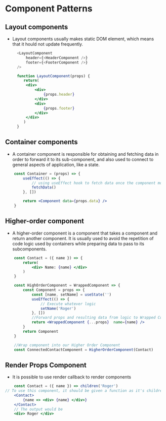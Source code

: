 # Component Patterns

## Layout components

* Layout components usually makes static DOM element, which means that it hould not update frequently.

  ```javascript
    <LayoutComponent
        header={<HeaderComponent />}
        footer={<FooterComponent />}
    />
  ```

  ```jsx
    function LayoutComponent(props) {
       return(
        <div>
            <div>
                {props.header}
            </div>
            <div>
                {props.footer}
            </div>
        </div>
       ) 
    }

  ```

## Container components

* A container component is responsible for obtaining and fetching data in order to forward it to its sub-component, and also used to connect to general aspects of application, like a state.

```jsx
    const Container = (props) => {
        useEffect(() => {
            // using useEffect hook to fetch data once the component mounts
            fetchData()
        }, [])

        return <Component data={props.data} />
    }
```

## Higher-order component 

* A higher-order component is a component that takes a component and return another component. It is usually used to avoid the repetition of code logic used by containers while preparing data to pass to its subcomponents.

```jsx
    const Contact = ({ name }) => {
        return(
            <div> Name: {name} </div>
        )
    }
```

```jsx
    const HighOrderComponent = WrappedComponent => {
        const Component = props => {
            const [name, setName] = useState('')
            useEffect(() => {
                // Execute whatever logic
                setName('Roger')
            }, [])
            //Forward props and resulting data from logic to Wrapped Component
            return <WrappedComponent {...props}  name={name} />
        }
        return Component
    }
```
```jsx
    //Wrap component into our Higher Order Component
    const ConnectedContactComponent = HigherOrderComponent(Contact)

```

## Render Props Component

* It is possible to use render callback to render components

```jsx
    const Contact = ({ name }) => children('Roger')
// To use this component, it should be given a function as it's children
    <Contact>
        {name => <div> {name} </div>}
    </Contact>
    // The output would be
    <div> Roger </div>
```
